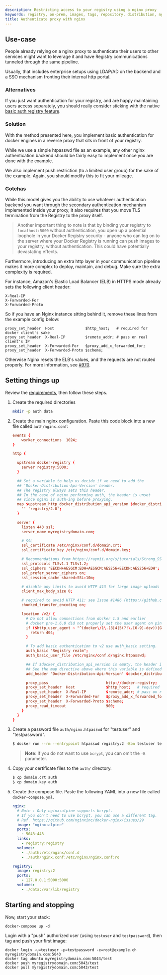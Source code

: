 ```yaml
---
description: Restricting access to your registry using a nginx proxy
keywords: registry, on-prem, images, tags, repository, distribution, nginx, proxy, authentication, TLS, recipe, advanced
title: Authenticate proxy with nginx
---
```


## Use-case

People already relying on a nginx proxy to authenticate their users to other
services might want to leverage it and have Registry communications tunneled
through the same pipeline.

Usually, that includes enterprise setups using LDAP/AD on the backend and a SSO
mechanism fronting their internal http portal.

### Alternatives

If you just want authentication for your registry, and are happy maintaining
users access separately, you should really consider sticking with the native
[basic auth registry feature](../deploying.md#native-basic-auth).

### Solution

With the method presented here, you implement basic authentication for docker
engines in a reverse proxy that sits in front of your registry.

While we use a simple htpasswd file as an example, any other nginx
authentication backend should be fairly easy to implement once you are done with
the example.

We also implement push restriction (to a limited user group) for the sake of the
example. Again, you should modify this to fit your mileage.

### Gotchas

While this model gives you the ability to use whatever authentication backend
you want through the secondary authentication mechanism implemented inside your
proxy, it also requires that you move TLS termination from the Registry to the
proxy itself.

> Another important thing to note is that by binding your registry to
> `localhost:5000` without authentication, you open up a potential loophole in
> your Docker Registry security - anyone who can log on to the server where your
> Docker Registry is running can push images to your registry, without
> authentication. This could have potentially devastating effects.

Furthermore, introducing an extra http layer in your communication pipeline
makes it more complex to deploy, maintain, and debug. Make sure the extra
complexity is required.

For instance, Amazon's Elastic Load Balancer (ELB) in HTTPS mode already sets
the following client header:

```
X-Real-IP
X-Forwarded-For
X-Forwarded-Proto
```

So if you have an Nginx instance sitting behind it, remove these lines from the
example config below:

```none
proxy_set_header  Host              $http_host;   # required for docker client's sake
proxy_set_header  X-Real-IP         $remote_addr; # pass on real client's IP
proxy_set_header  X-Forwarded-For   $proxy_add_x_forwarded_for;
proxy_set_header  X-Forwarded-Proto $scheme;
```

Otherwise Nginx resets the ELB's values, and the requests are not routed
properly. For more information, see
[#970](https://github.com/docker/distribution/issues/970).

## Setting things up

Review the [requirements](/registry/recipes/index.md#requirements), then follow these steps.

1.  Create the required directories

    ```bash
    mkdir -p auth data
    ```

2.  Create the main nginx configuration. Paste this code block into a new file called `auth/nginx.conf`:

    ```conf
    events {
        worker_connections  1024;
    }

    http {

      upstream docker-registry {
        server registry:5000;
      }

      ## Set a variable to help us decide if we need to add the
      ## 'Docker-Distribution-Api-Version' header.
      ## The registry always sets this header.
      ## In the case of nginx performing auth, the header is unset
      ## since nginx is auth-ing before proxying.
      map $upstream_http_docker_distribution_api_version $docker_distribution_api_version {
        '' 'registry/2.0';
      }

      server {
        listen 443 ssl;
        server_name myregistrydomain.com;

        # SSL
        ssl_certificate /etc/nginx/conf.d/domain.crt;
        ssl_certificate_key /etc/nginx/conf.d/domain.key;

        # Recommendations from https://raymii.org/s/tutorials/Strong_SSL_Security_On_nginx.html
        ssl_protocols TLSv1.1 TLSv1.2;
        ssl_ciphers 'EECDH+AESGCM:EDH+AESGCM:AES256+EECDH:AES256+EDH';
        ssl_prefer_server_ciphers on;
        ssl_session_cache shared:SSL:10m;

        # disable any limits to avoid HTTP 413 for large image uploads
        client_max_body_size 0;

        # required to avoid HTTP 411: see Issue #1486 (https://github.com/moby/moby/issues/1486)
        chunked_transfer_encoding on;

        location /v2/ {
          # Do not allow connections from docker 1.5 and earlier
          # docker pre-1.6.0 did not properly set the user agent on ping, catch "Go *" user agents
          if ($http_user_agent ~ "^(docker\/1\.(3|4|5(?!\.[0-9]-dev))|Go ).*$" ) {
            return 404;
          }

          # To add basic authentication to v2 use auth_basic setting.
          auth_basic "Registry realm";
          auth_basic_user_file /etc/nginx/conf.d/nginx.htpasswd;

          ## If $docker_distribution_api_version is empty, the header is not added.
          ## See the map directive above where this variable is defined.
          add_header 'Docker-Distribution-Api-Version' $docker_distribution_api_version always;

          proxy_pass                          http://docker-registry;
          proxy_set_header  Host              $http_host;   # required for docker client's sake
          proxy_set_header  X-Real-IP         $remote_addr; # pass on real client's IP
          proxy_set_header  X-Forwarded-For   $proxy_add_x_forwarded_for;
          proxy_set_header  X-Forwarded-Proto $scheme;
          proxy_read_timeout                  900;
        }
      }
    }
    ```

3.  Create a password file `auth/nginx.htpasswd` for "testuser" and "testpassword".

    ```bash
    $ docker run --rm --entrypoint htpasswd registry:2 -Bbn testuser testpassword > auth/nginx.htpasswd
    ```

    > **Note**: If you do not want to use `bcrypt`, you can omit the `-B` parameter.

4.  Copy your certificate files to the `auth/` directory.

    ```bash
    $ cp domain.crt auth
    $ cp domain.key auth
    ```

5.  Create the compose file. Paste the following YAML into a new file called `docker-compose.yml`.

    ```yaml
    nginx:
      # Note : Only nginx:alpine supports bcrypt.
      # If you don't need to use bcrypt, you can use a different tag.
      # Ref. https://github.com/nginxinc/docker-nginx/issues/29
      image: "nginx:alpine"
      ports:
        - 5043:443
      links:
        - registry:registry
      volumes:
        - ./auth:/etc/nginx/conf.d
        - ./auth/nginx.conf:/etc/nginx/nginx.conf:ro

    registry:
      image: registry:2
      ports:
        - 127.0.0.1:5000:5000
      volumes:
        - ./data:/var/lib/registry
    ```

## Starting and stopping

Now, start your stack:

    docker-compose up -d

Login with a "push" authorized user (using `testuser` and `testpassword`), then
tag and push your first image:

    docker login -u=testuser -p=testpassword -e=root@example.ch myregistrydomain.com:5043
    docker tag ubuntu myregistrydomain.com:5043/test
    docker push myregistrydomain.com:5043/test
    docker pull myregistrydomain.com:5043/test
